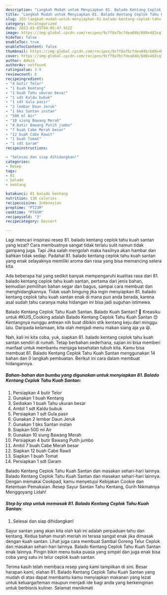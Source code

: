 ```yaml
---
description: "Langkah Mudah untuk Menyiapkan 81. Balado Kentang Ceplok Tahu Kuah Santan yang Sempurna, Buat Buka Puasa Bisa Manjain Lidah"
title: "Langkah Mudah untuk Menyiapkan 81. Balado Kentang Ceplok Tahu Kuah Santan yang Sempurna, Buat Buka Puasa Bisa Manjain Lidah"
slug: 203-langkah-mudah-untuk-menyiapkan-81-balado-kentang-ceplok-tahu-kuah-santan-yang-sempurna-buat-buka-puasa-bisa-manjain-lidah
category: Uncategorized
date: 2023-03-05T04:05:47.912Z
image: https://img-global.cpcdn.com/recipes/9cff8a7bcfdea04b/680x482cq70/81-balado-kentang-ceplok-tahu-kuah-santan-foto-resep-utama.jpg
hideToc: false
enableToc: true
enableTocContent: false
thumbnail: https://img-global.cpcdn.com/recipes/9cff8a7bcfdea04b/680x482cq70/81-balado-kentang-ceplok-tahu-kuah-santan-foto-resep-utama.jpg
cover: https://img-global.cpcdn.com/recipes/9cff8a7bcfdea04b/680x482cq70/81-balado-kentang-ceplok-tahu-kuah-santan-foto-resep-utama.jpg
author: Admin
authorAv: notfound
ratingvalue: 3.9
reviewcount: 6
recipeingredient:
- "4 butir Telor"
- "1 buah Kentang"
- "1 buah Tahu ukuran besar"
- "1 sdt Kaldu bubuk"
- "1 sdt Gula pasir"
- "2 lembar Daun Jeruk"
- "1 bks Santan instan"
- "500 ml Air"
- "10 siung Bawang Merah"
- "4 butir Bawang Putih jumbo"
- "7 buah Cabe Merah besar"
- "12 buah Cabe Rawit"
- "1 buah Tomat"
- "1 sdt Garam"
recipeinstructions:

- "Selesai dan siap dihidangkan!"
categories:
- Resep
tags:
- 81
- balado
- kentang

katakunci: 81 balado kentang 
nutrition: 138 calories
recipecuisine: Indonesian
preptime: "PT23M"
cooktime: "PT45M"
recipeyield: "3"
recipecategory: Dessert

---
```



Lagi mencari inspirasi resep 81. balado kentang ceplok tahu kuah santan yang lezat? Cara membuatnya sangat tidak terlalu sulit namun tidak gampang juga. Tapi Jika salah mengolah maka hasilnya akan hambar dan bahkan tidak sedap. Padahal 81. balado kentang ceplok tahu kuah santan yang enak selayaknya memiliki aroma dan rasa yang bisa memancing selera kita.


Ada beberapa hal yang sedikit banyak mempengaruhi kualitas rasa dari 81. balado kentang ceplok tahu kuah santan, pertama dari jenis bahan, kemudian pemilihan bahan segar dan bagus, sampai cara membuat dan menghidangkannya. Tidak usah bingung jika ingin menyiapkan 81. balado kentang ceplok tahu kuah santan enak di mana pun anda berada, karena asal sudah tahu caranya maka hidangan ini bisa jadi suguhan istimewa.

Balado Kentang Ceplok Tahu Kuah Santan. Balado Kuah Santan? 🤔 Kreasiku untuk #KUIS_Cooking adalah Balado Kentang Ceplok Tahu Kuah Santan 😊 Kentangnya nunggu antrean nih buat dibikin stik kentang keju dari minggu lalu. Daripada kelamaan, kita olah menjadi menu makan siang aja ya 😃.


Nah, kali ini kita coba, yuk, siapkan 81. balado kentang ceplok tahu kuah santan sendiri di rumah. Tetap berbahan sederhana, sajian ini bisa memberi manfaat untuk membantu menjaga kesehatan tubuh kita. Kamu bisa membuat 81. Balado Kentang Ceplok Tahu Kuah Santan menggunakan 14 bahan dan 0 langkah pembuatan. Berikut ini cara dalam membuat hidangannya.

<!--inarticleads1-->

##### Bahan-bahan dan bumbu yang digunakan untuk menyiapkan 81. Balado Kentang Ceplok Tahu Kuah Santan:

1. Persiapkan 4 butir Telor
1. Gunakan 1 buah Kentang
1. Sediakan 1 buah Tahu ukuran besar
1. Ambil 1 sdt Kaldu bubuk
1. Persiapkan 1 sdt Gula pasir
1. Gunakan 2 lembar Daun Jeruk
1. Gunakan 1 bks Santan instan
1. Siapkan 500 ml Air
1. Gunakan 10 siung Bawang Merah
1. Persiapkan 4 butir Bawang Putih jumbo
1. Ambil 7 buah Cabe Merah besar
1. Siapkan 12 buah Cabe Rawit
1. Siapkan 1 buah Tomat
1. Persiapkan 1 sdt Garam


Balado Kentang Ceplok Tahu Kuah Santan dan masakan sehari-hari lainnya. Balado Kentang Ceplok Tahu Kuah Santan dan masakan sehari-hari lainnya. Dengan memakai Cookpad, kamu menyetujui Kebijakan Cookie dan Ketentuan Pemakaian. Resep Sayur Santan Tahu Kentang, Gurih Nikmatnya Menggoyang Lidah! 

<!--inarticleads2-->

##### Step by step untuk memasak 81. Balado Kentang Ceplok Tahu Kuah Santan:


1. Selesai dan siap dihidangkan!

Sayur santan yang akan kita olah kali ini adalah perpaduan tahu dan kentang. Kedua bahan murah meriah ini terasa sangat enak jika dimasak dengan kuah santan. Lihat juga cara membuat Sambal Goreng Telur Ceplok dan masakan sehari-hari lainnya. Balado Kentang Ceplok Tahu Kuah Santan enak lainnya. Pingin bikin menu buka puasa yang simpel dan juga enak bisa coba yang satu ini telur ceplok kuah santan. 

Terima kasih telah membaca resep yang kami tampilkan di sini. Besar harapan kami, olahan 81. Balado Kentang Ceplok Tahu Kuah Santan yang mudah di atas dapat membantu kamu menyiapkan makanan yang lezat untuk keluarga/teman maupun menjadi ide bagi anda yang berkeinginan untuk berbisnis kuliner. Selamat menikmati
